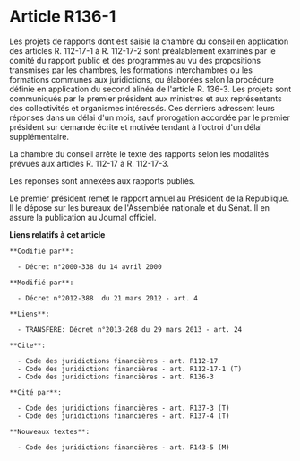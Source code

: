 # Article R136-1

Les projets de rapports dont est saisie la chambre du conseil en application des articles R. 112-17-1 à R. 112-17-2 sont
préalablement examinés par le comité du rapport public et des programmes au vu des propositions transmises par les chambres,
les formations interchambres ou les formations communes aux juridictions, ou élaborées selon la procédure définie en
application du second alinéa de l'article R. 136-3. Les projets sont communiqués par le premier président aux ministres et
aux représentants des collectivités et organismes intéressés. Ces derniers adressent leurs réponses dans un délai d'un mois,
sauf prorogation accordée par le premier président sur demande écrite et motivée tendant à l'octroi d'un délai
supplémentaire. 

La chambre du conseil arrête le texte des rapports selon les modalités prévues aux articles R. 112-17 à R. 112-17-3. 

Les réponses sont annexées aux rapports publiés. 

Le premier président remet le rapport annuel au Président de la République. Il le dépose sur les bureaux de l'Assemblée
nationale et du Sénat. Il en assure la publication au Journal officiel.

**Liens relatifs à cet article**

	**Codifié par**:

	  - Décret n°2000-338 du 14 avril 2000

	**Modifié par**:

	  - Décret n°2012-388  du 21 mars 2012 - art. 4

	**Liens**:

	  - TRANSFERE: Décret n°2013-268 du 29 mars 2013 - art. 24

	**Cite**:

	  - Code des juridictions financières - art. R112-17
	  - Code des juridictions financières - art. R112-17-1 (T)
	  - Code des juridictions financières - art. R136-3

	**Cité par**:

	  - Code des juridictions financières - art. R137-3 (T)
	  - Code des juridictions financières - art. R137-4 (T)

	**Nouveaux textes**:

	  - Code des juridictions financières - art. R143-5 (M)
